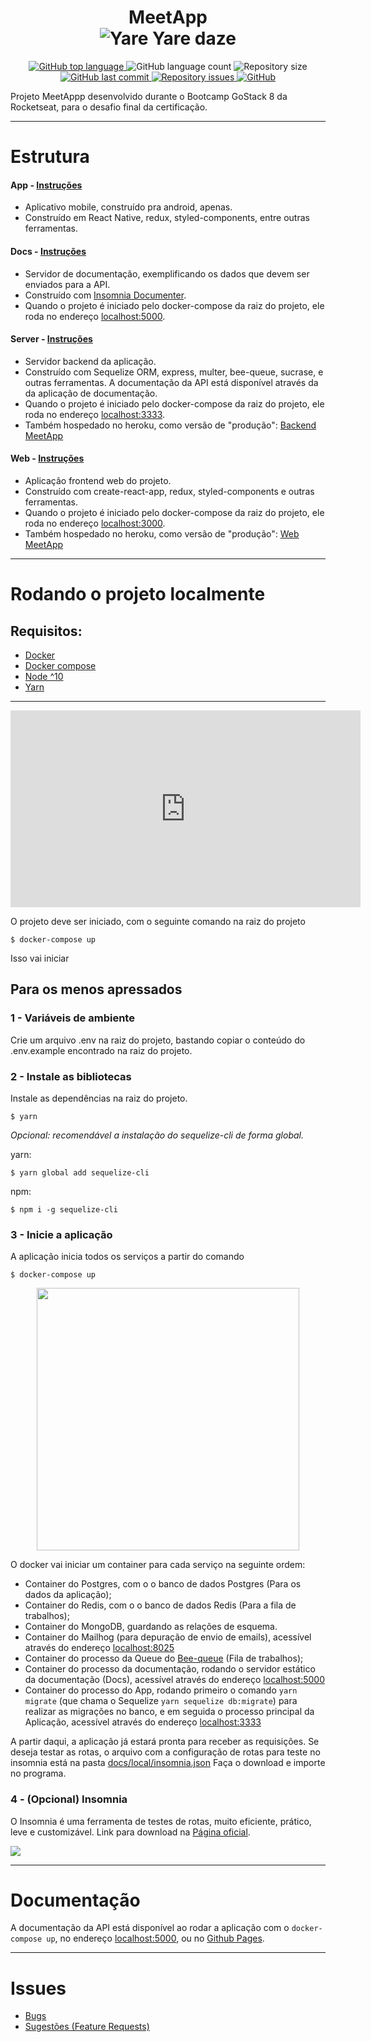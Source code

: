 <h1 align="center">
    MeetApp
    </br>
    <img alt="Yare Yare daze" src="https://i.imgur.com/3cqc6DD.png" />

</h1>
<p align="center">
  <a href="https://github.com/thejoaov/bootcamp-meetapp/search?l=javascript">
    <img alt="GitHub top language" src="https://img.shields.io/github/languages/top/thejoaov/bootcamp-meetapp.svg">
  </a>
  <img alt="GitHub language count" src="https://img.shields.io/github/languages/count/thejoaov/bootcamp-meetapp.svg">
  <img alt="Repository size" src="https://img.shields.io/github/repo-size/thejoaov/bootcamp-meetapp.svg">
  <a href="https://github.com/thejoaov/bootcamp-meetapp/commits/master">
    <img alt="GitHub last commit" src="https://img.shields.io/github/last-commit/thejoaov/bootcamp-meetapp.svg">
  </a>
  <a href="https://github.com/thejoaov/bootcamp-meetapp/issues">
    <img alt="Repository issues" src="https://img.shields.io/github/issues/thejoaov/bootcamp-meetapp.svg">
  </a>
  <a href="https://github.com/thejoaov/bootcamp-meetapp/blob/master/LICENSE">
    <img alt="GitHub" src="https://img.shields.io/github/license/thejoaov/bootcamp-meetapp.svg">
  </a>
</p>

Projeto MeetAppp desenvolvido durante o Bootcamp GoStack 8 da Rocketseat, para o desafio final da certificação.

---

# Estrutura

#### App - [Instruções]()

- Aplicativo mobile, construído pra android, apenas.
- Construído em React Native, redux, styled-components, entre outras ferramentas.

#### Docs - [Instruções]()

- Servidor de documentação, exemplificando os dados que devem ser enviados para a API.
- Construído com [Insomnia Documenter](https://github.com/jozsefsallai/insomnia-documenter).
- Quando o projeto é iniciado pelo docker-compose da raiz do projeto, ele roda no endereço [localhost:5000](http://localhost:5000).

#### Server - [Instruções]()

- Servidor backend da aplicação.
- Construído com Sequelize ORM, express, multer, bee-queue, sucrase, e outras ferramentas. A documentação da API está disponível através da da aplicação de documentação.
- Quando o projeto é iniciado pelo docker-compose da raiz do projeto, ele roda no endereço [localhost:3333](http://localhost:3333).
- Também hospedado no heroku, como versão de "produção": [Backend MeetApp](https://backend-meetapp.herokuapp.com)

#### Web - [Instruções]()

- Aplicação frontend web do projeto.
- Construído com create-react-app, redux, styled-components e outras ferramentas.
- Quando o projeto é iniciado pelo docker-compose da raiz do projeto, ele roda no endereço [localhost:3000](http://localhost:3333).
- Também hospedado no heroku, como versão de "produção": [Web MeetApp](https://web-meetapp.herokuapp.com)

---

# Rodando o projeto localmente

## Requisitos:

- [Docker](https://docs.docker.com/install/)
- [Docker compose](https://docs.docker.com/compose/install/)
- [Node ^10](https://nodejs.org/en/)
- [Yarn](https://yarnpkg.com/pt-BR/)

---

<iframe width="560" height="315" src="https://www.youtube.com/embed/qIyPSQCZfNU" frameborder="0" allow="accelerometer; autoplay; encrypted-media; gyroscope; picture-in-picture" allowfullscreen></iframe>

O projeto deve ser iniciado, com o seguinte comando na raiz do projeto

```
$ docker-compose up
```

Isso vai iniciar

## Para os menos apressados

### 1 - Variáveis de ambiente

Crie um arquivo .env na raiz do projeto, bastando copiar o conteúdo do .env.example encontrado na raiz do projeto.

### 2 - Instale as bibliotecas

Instale as dependências na raiz do projeto.

```
$ yarn
```

_Opcional: recomendável a instalação do sequelize-cli de forma global._

yarn:

```
$ yarn global add sequelize-cli
```

npm:

```
$ npm i -g sequelize-cli
```

### 3 - Inicie a aplicação

A aplicação inicia todos os serviços a partir do comando

```
$ docker-compose up
```

<div align="center">
<img src="https://i.imgur.com/mMknsiN.gif" height="420">
</div>

O docker vai iniciar um container para cada serviço na seguinte ordem:

- Container do Postgres, com o o banco de dados Postgres (Para os dados da aplicação);
- Container do Redis, com o o banco de dados Redis (Para a fila de trabalhos);
- Container do MongoDB, guardando as relações de esquema.
- Container do Mailhog (para depuração de envio de emails), acessível através do endereço [localhost:8025](http://localhost:8025)
- Container do processo da Queue do [Bee-queue](https://bee-queue.com/) (Fila de trabalhos);
- Container do processo da documentação, rodando o servidor estático da documentação (Docs), acessível através do endereço [localhost:5000](http://localhost:5000)
- Container do processo do App, rodando primeiro o comando
  `yarn migrate` (que chama o Sequelize `yarn sequelize db:migrate`) para realizar as migrações no banco, e em seguida o processo principal da Aplicação, acessível através do endereço [localhost:3333](http://localhost:3333)

A partir daqui, a aplicação já estará pronta para receber as requisições. Se deseja testar as rotas, o arquivo com a configuração de rotas para teste no insomnia está na pasta [docs/local/insomnia.json](https://raw.githubusercontent.com/thejoaov/bootcamp-meetapp/master/docs/config/insomnia.json)
Faça o download e importe no programa.

### 4 - (Opcional) Insomnia

O Insomnia é uma ferramenta de testes de rotas, muito eficiente, prático, leve e customizável. Link para download na [Página oficial](https://insomnia.rest/download/).

![](https://i.imgur.com/wTn2ltn.png)

---

# Documentação

A documentação da API está disponível ao rodar a aplicação com o `docker-compose up`, no endereço [localhost:5000](http://localhost:5000), ou no [Github Pages](https://thejoaov.github.io/bootcamp-meetapp/).

---

# Issues

- [Bugs](https://github.com/thejoaov/bootcamp-meetapp/issues/new?assignees=&labels=bug&template=bug_report.md&title=Bug)
- [Sugestões (Feature Requests)](https://github.com/thejoaov/bootcamp-meetapp/issues/new?assignees=&labels=&template=feature_request.md&title=)
